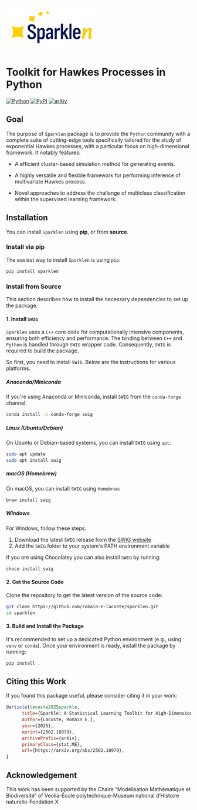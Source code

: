 
<a href="https://github.com/romain-e-lacoste/sparklen">
    <img src="doc/logos/sparklen-logo-black.svg" alt="Sparklen logo" width=250/>
</a>


# Toolkit for Hawkes Processes in Python
[![Python](https://img.shields.io/pypi/pyversions/sparklen.svg)](https://badge.fury.io/py/sparklen)
[![PyPI](https://img.shields.io/pypi/v/sparklen)](https://pypi.org/project/sparklen)
[![arXiv](https://img.shields.io/badge/arXiv-2502.18979-b31b1b?logo=arXiv)](https://arxiv.org/abs/2502.18979)


## Goal

The purpose of `Sparklen` package is to provide the `Python` community with 
a complete suite of cutting-edge tools specifically tailored for 
the study of exponential Hawkes processes, with a particular focus 
on high-dimensional framework. It notably features:

  * A efficient cluster-based simulation method for generating events.

  * A highly versatile and flexible framework for performing inference of 
    multivariate Hawkes process.

  * Novel approaches to address the challenge of multiclass 
    classification within the supervised learning framework.

## Installation 

You can install `Sparklen` using **pip**, or from **source**.

### Install via pip

The easiest way to install `Sparklen` is using `pip`:

```bash
pip install sparklen
```

### Install from Source 

This section describes how to install the necessary dependencies to 
set up the package.

#### 1. Install `SWIG`

`Sparklen` uses a `C++` core code for computationally intensive 
components, ensuring both efficiency and performance. The binding between `C++` 
and `Python` is handled through `SWIG` wrapper code. Consequently, `SWIG` is 
required to build the package.

So first, you need to install `SWIG`. Below are the instructions for various platforms.

##### **Anaconda/Miniconda**

If you're using Anaconda or Miniconda, install `SWIG` from the `conda-forge` channel:

```bash
conda install -c conda-forge swig
```

##### **Linux (Ubuntu/Debian)**

On Ubuntu or Debian-based systems, you can install `SWIG` using `apt`:

```bash
sudo apt update
sudo apt install swig
```

##### **macOS (Homebrew)**

On macOS, you can install `SWIG` using `Homebrew`:

```bash
brew install swig
```

##### Windows 

For Windows, follow these steps:

1. Download the latest `SWIG` release from the [SWIG website](http://www.swig.org/download.html)
2. Add the `SWIG` folder to your system's PATH environment variable

If you are using Chocolatey you can also install `SWIG` by running:

```bash
choco install swig
```

#### 2. Get the Source Code

Clone the repository to get the latest version of the source code:

```bash
git clone https://github.com/romain-e-lacoste/sparklen.git
cd sparklen
```

#### 3. Build and Install the Package

It's recommended to set up a dedicated Python environment (e.g., using `venv` or `conda`). 
Once your environment is ready, install the package by running:

```bash
pip install .
```

## Citing this Work

If you found this package useful, please consider citing it in your work:

```bibtex
@article{lacoste2025sparkle,
      title={Sparkle: A Statistical Learning Toolkit for High-Dimensional Hawkes Processes in Python}, 
      author={Lacoste, Romain E.},
      year={2025},
      eprint={2502.18979},
      archivePrefix={arXiv},
      primaryClass={stat.ME},
      url={https://arxiv.org/abs/2502.18979}, 
}
```

## Acknowledgement

This work has been supported by the Chaire “Modélisation Mathématique et Biodiversité”
of Veolia-École polytechnique-Museum national d’Histoire naturelle-Fondation X